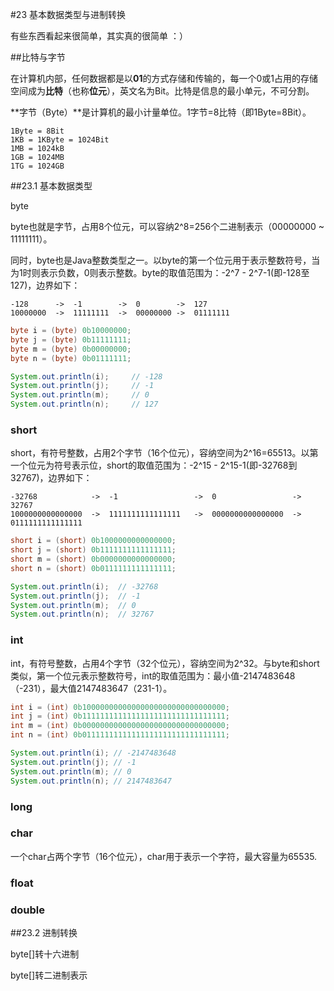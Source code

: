 #23 基本数据类型与进制转换

有些东西看起来很简单，其实真的很简单 ：）

##比特与字节

在计算机内部，任何数据都是以**01**的方式存储和传输的，每一个0或1占用的存储空间成为**比特**（也称**位元**），英文名为Bit。比特是信息的最小单元，不可分割。

**字节（Byte）**是计算机的最小计量单位。1字节=8比特（即1Byte=8Bit）。

```
1Byte = 8Bit
1KB = 1KByte = 1024Bit
1MB = 1024kB
1GB = 1024MB
1TG = 1024GB
```

##23.1 基本数据类型

byte

byte也就是字节，占用8个位元，可以容纳2^8=256个二进制表示（00000000 ~ 11111111）。

同时，byte也是Java整数类型之一。以byte的第一个位元用于表示整数符号，当为1时则表示负数，0则表示整数。byte的取值范围为：-2^7 - 2^7-1(即-128至127)，边界如下：

```
-128      ->  -1        ->  0        ->  127
10000000  ->  11111111  ->  00000000 ->  01111111     
```

```Java
byte i = (byte) 0b10000000;
byte j = (byte) 0b11111111;
byte m = (byte) 0b00000000;
byte n = (byte) 0b01111111;

System.out.println(i);     // -128
System.out.println(j);     // -1
System.out.println(m);     // 0
System.out.println(n);     // 127
```

### short

short，有符号整数，占用2个字节（16个位元），容纳空间为2^16=65513。以第一个位元为符号表示位，short的取值范围为：-2^15 - 2^15-1(即-32768到32767)，边界如下：

```
-32768            ->  -1                 ->  0                 -> 32767
1000000000000000  ->  1111111111111111   ->  0000000000000000  -> 0111111111111111
```

```Java
short i = (short) 0b1000000000000000;
short j = (short) 0b1111111111111111;
short m = (short) 0b0000000000000000;
short n = (short) 0b0111111111111111;

System.out.println(i);  // -32768
System.out.println(j);  // -1
System.out.println(m);  // 0
System.out.println(n);  // 32767
```

### int

int，有符号整数，占用4个字节（32个位元），容纳空间为2^32。与byte和short类似，第一个位元表示整数符号，int的取值范围为：最小值-2147483648（-231），最大值2147483647（231-1）。

```Java
int i = (int) 0b10000000000000000000000000000000;
int j = (int) 0b11111111111111111111111111111111;
int m = (int) 0b00000000000000000000000000000000;
int n = (int) 0b01111111111111111111111111111111;

System.out.println(i); // -2147483648
System.out.println(j); // -1
System.out.println(m); // 0
System.out.println(n); // 2147483647
```

### long 

### char
一个char占两个字节（16个位元），char用于表示一个字符，最大容量为65535.

### float

### double

##23.2 进制转换

byte[]转十六进制

byte[]转二进制表示

